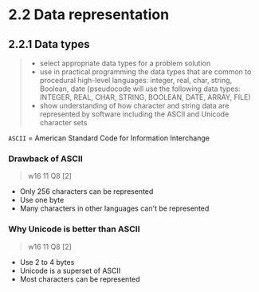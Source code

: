 # 2.2 Data representation

2.2.1 Data types
----------------
> - select appropriate data types for a problem solution
> - use in practical programming the data types that are common to procedural high-level languages:
>  integer, real, char, string, Boolean, date (pseudocode will use the following data types:
>  INTEGER, REAL, CHAR, STRING, BOOLEAN, DATE, ARRAY, FILE)
> - show understanding of how character and string data are represented by software including the ASCII and Unicode character sets


`ASCII` = American Standard Code for Information Interchange


### Drawback of ASCII
> w16 11 Q8 \[2\]

- Only 256 characters can be represented
- Use one byte
- Many characters in other languages can't be represented

### Why Unicode is better than ASCII
> w16 11 Q8 \[2\]

- Use 2 to 4 bytes
- Unicode is a superset of ASCII
- Most characters can be represented
